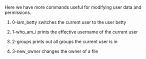 Here we have more commands useful for modifying user data and permissions.


1. 0-iam_betty switches the current user to the user betty

2. 1-who_am_i prints the effective username of the current user

3. 2-groups prints out all groups the current user is in



4. 3-new_owner changes the owner of a file